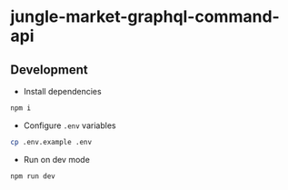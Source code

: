 # jungle-market-graphql-command-api

## Development

- Install dependencies

```bash
npm i
```

- Configure `.env` variables

```bash
cp .env.example .env
```

- Run on dev mode

```bash
npm run dev
```
